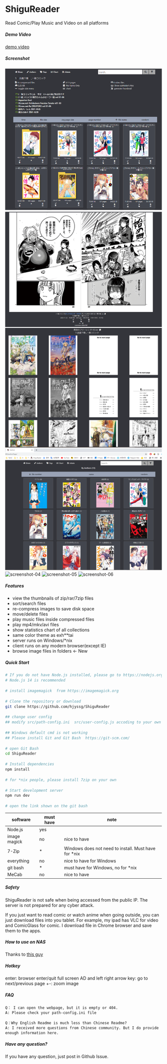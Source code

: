 # ShiguReader

Read Comic/Play Music and Video on all platforms


##### Demo Video
[demo video](https://youtu.be/nV24b6X6eeI)  

##### Screenshot

![screenshot-01](screenshot/01.png)
![screenshot-02](screenshot/02.png)
![screenshot-02](screenshot/02.5.png)
![screenshot-03](screenshot/03.png)
![screenshot-04](screenshot/04.png)
![screenshot-05](screenshot/05.png)
![screenshot-06](screenshot/06.png)

##### Features

* view the thumbnails of zip/rar/7zip files
* sort/search files
* re-compress images to save disk space
* move/delete files
* play music files inside compressed files
* play mp4/mkv/avi files
* show statistics chart of all collections
* same color theme as exh**tai
* server runs on Windows/*nix
* client runs on any modern browser(except IE)
* browse image files in folders <- New



##### Quick Start

```bash
# If you do not have Node.js installed, please go to https://nodejs.org/
# Node.js 14 is recommended

# install imagemagick  from https://imagemagick.org

# Clone the repository or download
git clone https://github.com/hjyssg/ShiguReader

## change user config
## modify src/path-config.ini  src/user-config.js accoding to your own comic files location

## Windows default cmd is not working
## Please install Git and Git Bash  https://git-scm.com/

# open Git Bash
cd ShiguReader

# Install dependencies
npm install

# for *nix people, please install 7zip on your own

# Start development server
npm run dev

# open the link shown on the git bash

```

| software      | must have | note                           |
|---------------|-----------|--------------------------------|
| Node.js       | yes       |                                |
| image magick  | no        | nice to have                |
| 7-Zip         | *         | Windows does not need to install. Must have for *nix    |
| everything    | no        | nice to have for Windows    |
| git bash      | *         | must have for Windows, no for *nix |
| MeCab         | no        | nice to have |

##### Safety
ShiguReader is not safe when being accessed from the public IP. The server is not prepared for any cyber attack.

If you just want to read comic or watch anime when going outside, you can just download files into you tablet.
For example, my ipad has VLC for video and ComicGlass for comic. I download file in Chrome browser and save them to the apps.

##### How to use on NAS

Thanks to [this guy](https://github.com/hjyssg/ShiguReader/issues/90)

##### Hotkey

enter: browser enter/quit full screen
AD and left right arrow key: go to next/previous page
+-: zoom image

##### FAQ
    Q： I can open the webpage, but it is empty or 404.
    A: Please check your path-config.ini file

    Q：Why English Readme is much less than Chinese Readme?
    A: I received more questions from Chinese community. But I do provide enough information here.


##### Have any question?

If you have any question, just post in Github Issue.